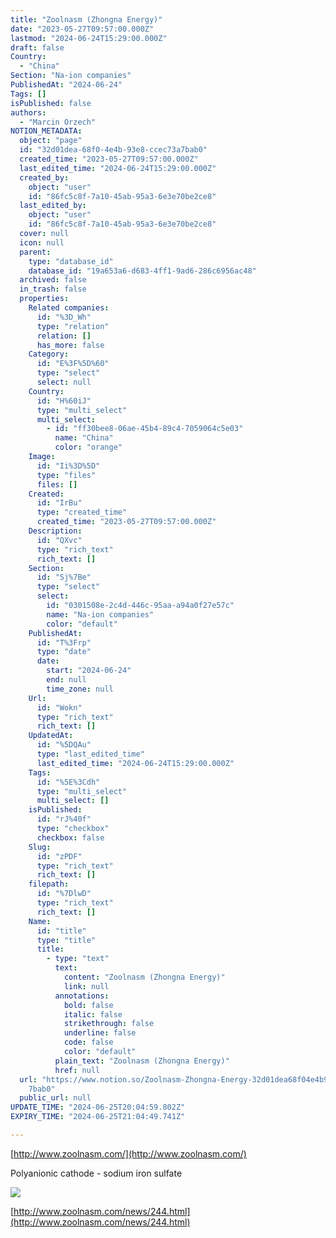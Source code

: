 ```yaml
---
title: "Zoolnasm (Zhongna Energy)"
date: "2023-05-27T09:57:00.000Z"
lastmod: "2024-06-24T15:29:00.000Z"
draft: false
Country:
  - "China"
Section: "Na-ion companies"
PublishedAt: "2024-06-24"
Tags: []
isPublished: false
authors:
  - "Marcin Orzech"
NOTION_METADATA:
  object: "page"
  id: "32d01dea-68f0-4e4b-93e8-ccec73a7bab0"
  created_time: "2023-05-27T09:57:00.000Z"
  last_edited_time: "2024-06-24T15:29:00.000Z"
  created_by:
    object: "user"
    id: "86fc5c8f-7a10-45ab-95a3-6e3e70be2ce8"
  last_edited_by:
    object: "user"
    id: "86fc5c8f-7a10-45ab-95a3-6e3e70be2ce8"
  cover: null
  icon: null
  parent:
    type: "database_id"
    database_id: "19a653a6-d683-4ff1-9ad6-286c6956ac48"
  archived: false
  in_trash: false
  properties:
    Related companies:
      id: "%3D_Wh"
      type: "relation"
      relation: []
      has_more: false
    Category:
      id: "E%3F%5D%60"
      type: "select"
      select: null
    Country:
      id: "H%60iJ"
      type: "multi_select"
      multi_select:
        - id: "ff30bee8-06ae-45b4-89c4-7059064c5e03"
          name: "China"
          color: "orange"
    Image:
      id: "Ii%3D%5D"
      type: "files"
      files: []
    Created:
      id: "IrBu"
      type: "created_time"
      created_time: "2023-05-27T09:57:00.000Z"
    Description:
      id: "QXvc"
      type: "rich_text"
      rich_text: []
    Section:
      id: "Sj%7Be"
      type: "select"
      select:
        id: "0301508e-2c4d-446c-95aa-a94a0f27e57c"
        name: "Na-ion companies"
        color: "default"
    PublishedAt:
      id: "T%3Frp"
      type: "date"
      date:
        start: "2024-06-24"
        end: null
        time_zone: null
    Url:
      id: "Wokn"
      type: "rich_text"
      rich_text: []
    UpdatedAt:
      id: "%5DQAu"
      type: "last_edited_time"
      last_edited_time: "2024-06-24T15:29:00.000Z"
    Tags:
      id: "%5E%3Cdh"
      type: "multi_select"
      multi_select: []
    isPublished:
      id: "rJ%40f"
      type: "checkbox"
      checkbox: false
    Slug:
      id: "zPDF"
      type: "rich_text"
      rich_text: []
    filepath:
      id: "%7DlwD"
      type: "rich_text"
      rich_text: []
    Name:
      id: "title"
      type: "title"
      title:
        - type: "text"
          text:
            content: "Zoolnasm (Zhongna Energy)"
            link: null
          annotations:
            bold: false
            italic: false
            strikethrough: false
            underline: false
            code: false
            color: "default"
          plain_text: "Zoolnasm (Zhongna Energy)"
          href: null
  url: "https://www.notion.so/Zoolnasm-Zhongna-Energy-32d01dea68f04e4b93e8ccec73a\
    7bab0"
  public_url: null
UPDATE_TIME: "2024-06-25T20:04:59.802Z"
EXPIRY_TIME: "2024-06-25T21:04:49.741Z"

---
```



[http://www.zoolnasm.com/](http://www.zoolnasm.com/)


Polyanionic cathode - sodium iron sulfate


![](https://prod-files-secure.s3.us-west-2.amazonaws.com/0fcadabe-728f-4383-92e1-0d00928b07fb/5b8709d7-128b-41fe-b4bd-be28a38633a9/Untitled.jpeg?X-Amz-Algorithm=AWS4-HMAC-SHA256&X-Amz-Content-Sha256=UNSIGNED-PAYLOAD&X-Amz-Credential=AKIAT73L2G45HZZMZUHI%2F20240625%2Fus-west-2%2Fs3%2Faws4_request&X-Amz-Date=20240625T200449Z&X-Amz-Expires=3600&X-Amz-Signature=7331a499efc44894b9e96875d96dc1ee158052622ef8c7157cfc2c3a5b557637&X-Amz-SignedHeaders=host&x-id=GetObject)


[http://www.zoolnasm.com/news/244.html](http://www.zoolnasm.com/news/244.html)

